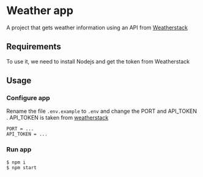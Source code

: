 # Weather app 

A project that gets weather information using an API from [Weatherstack](https://weatherstack.com/)

## Requirements

To use it, we need to install Nodejs and get the token from Weatherstack
    
## Usage
### Configure app

Rename the file `.env.example` to `.env` and change the PORT and API_TOKEN . API_TOKEN is taken from [weatherstack](https://weatherstack.com/)

    PORT = ...
    API_TOKEN = ...
    
### Run app

    $ npm i
    $ npm start
    

